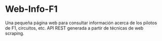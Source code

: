 # Web-Info-F1
Una pequeña página web para consultar información acerca de los pilotos de F1, circuitos, etc. API REST generada a partir de técnicas de web scraping.
